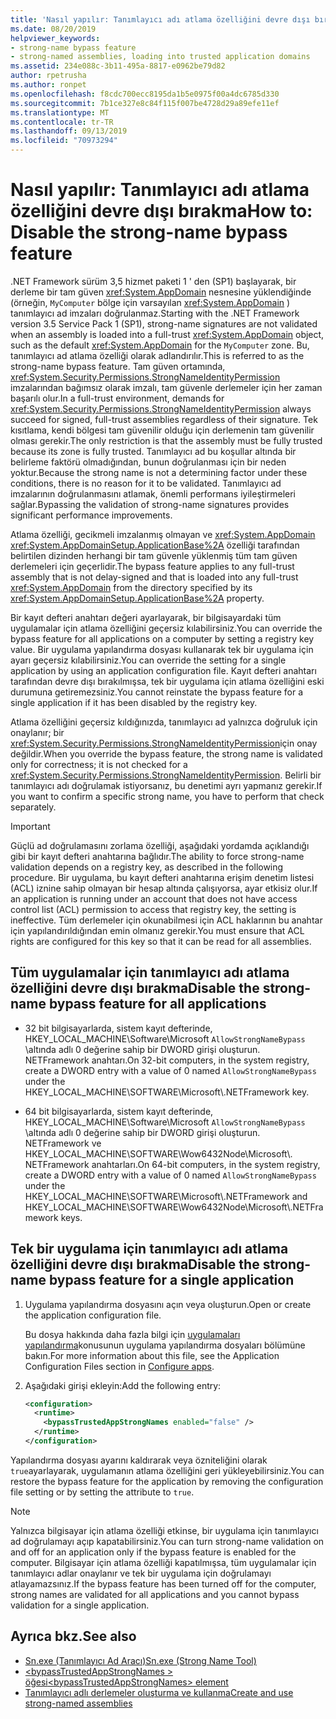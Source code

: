 ```yaml
---
title: 'Nasıl yapılır: Tanımlayıcı adı atlama özelliğini devre dışı bırakma'
ms.date: 08/20/2019
helpviewer_keywords:
- strong-name bypass feature
- strong-named assemblies, loading into trusted application domains
ms.assetid: 234e088c-3b11-495a-8817-e0962be79d82
author: rpetrusha
ms.author: ronpet
ms.openlocfilehash: f8cdc700ecc8195da1b5e0975f00a4dc6785d330
ms.sourcegitcommit: 7b1ce327e8c84f115f007be4728d29a89efe11ef
ms.translationtype: MT
ms.contentlocale: tr-TR
ms.lasthandoff: 09/13/2019
ms.locfileid: "70973294"
---
```

# <a name="how-to-disable-the-strong-name-bypass-feature"></a><span data-ttu-id="0c799-102">Nasıl yapılır: Tanımlayıcı adı atlama özelliğini devre dışı bırakma</span><span class="sxs-lookup"><span data-stu-id="0c799-102">How to: Disable the strong-name bypass feature</span></span>
<span data-ttu-id="0c799-103">.NET Framework sürüm 3,5 hizmet paketi 1 ' den (SP1) başlayarak, bir derleme bir tam güven <xref:System.AppDomain> nesnesine yüklendiğinde (örneğin, `MyComputer` bölge için varsayılan <xref:System.AppDomain> ) tanımlayıcı ad imzaları doğrulanmaz.</span><span class="sxs-lookup"><span data-stu-id="0c799-103">Starting with the .NET Framework version 3.5 Service Pack 1 (SP1), strong-name signatures are not validated when an assembly is loaded into a full-trust <xref:System.AppDomain> object, such as the default <xref:System.AppDomain> for the `MyComputer` zone.</span></span> <span data-ttu-id="0c799-104">Bu, tanımlayıcı ad atlama özelliği olarak adlandırılır.</span><span class="sxs-lookup"><span data-stu-id="0c799-104">This is referred to as the strong-name bypass feature.</span></span> <span data-ttu-id="0c799-105">Tam güven ortamında, <xref:System.Security.Permissions.StrongNameIdentityPermission> imzalarından bağımsız olarak imzalı, tam güvenle derlemeler için her zaman başarılı olur.</span><span class="sxs-lookup"><span data-stu-id="0c799-105">In a full-trust environment, demands for <xref:System.Security.Permissions.StrongNameIdentityPermission> always succeed for signed, full-trust assemblies regardless of their signature.</span></span> <span data-ttu-id="0c799-106">Tek kısıtlama, kendi bölgesi tam güvenilir olduğu için derlemenin tam güvenilir olması gerekir.</span><span class="sxs-lookup"><span data-stu-id="0c799-106">The only restriction is that the assembly must be fully trusted because its zone is fully trusted.</span></span> <span data-ttu-id="0c799-107">Tanımlayıcı ad bu koşullar altında bir belirleme faktörü olmadığından, bunun doğrulanması için bir neden yoktur.</span><span class="sxs-lookup"><span data-stu-id="0c799-107">Because the strong name is not a determining factor under these conditions, there is no reason for it to be validated.</span></span> <span data-ttu-id="0c799-108">Tanımlayıcı ad imzalarının doğrulanmasını atlamak, önemli performans iyileştirmeleri sağlar.</span><span class="sxs-lookup"><span data-stu-id="0c799-108">Bypassing the validation of strong-name signatures provides significant performance improvements.</span></span>  
  
 <span data-ttu-id="0c799-109">Atlama özelliği, gecikmeli imzalanmış olmayan ve <xref:System.AppDomain> <xref:System.AppDomainSetup.ApplicationBase%2A> özelliği tarafından belirtilen dizinden herhangi bir tam güvenle yüklenmiş tüm tam güven derlemeleri için geçerlidir.</span><span class="sxs-lookup"><span data-stu-id="0c799-109">The bypass feature applies to any full-trust assembly that is not delay-signed and that is loaded into any full-trust <xref:System.AppDomain> from the directory specified by its <xref:System.AppDomainSetup.ApplicationBase%2A> property.</span></span>  
  
 <span data-ttu-id="0c799-110">Bir kayıt defteri anahtarı değeri ayarlayarak, bir bilgisayardaki tüm uygulamalar için atlama özelliğini geçersiz kılabilirsiniz.</span><span class="sxs-lookup"><span data-stu-id="0c799-110">You can override the bypass feature for all applications on a computer by setting a registry key value.</span></span> <span data-ttu-id="0c799-111">Bir uygulama yapılandırma dosyası kullanarak tek bir uygulama için ayarı geçersiz kılabilirsiniz.</span><span class="sxs-lookup"><span data-stu-id="0c799-111">You can override the setting for a single application by using an application configuration file.</span></span> <span data-ttu-id="0c799-112">Kayıt defteri anahtarı tarafından devre dışı bırakılmışsa, tek bir uygulama için atlama özelliğini eski durumuna getiremezsiniz.</span><span class="sxs-lookup"><span data-stu-id="0c799-112">You cannot reinstate the bypass feature for a single application if it has been disabled by the registry key.</span></span>  
  
 <span data-ttu-id="0c799-113">Atlama özelliğini geçersiz kıldığınızda, tanımlayıcı ad yalnızca doğruluk için onaylanır; bir <xref:System.Security.Permissions.StrongNameIdentityPermission>için onay değildir.</span><span class="sxs-lookup"><span data-stu-id="0c799-113">When you override the bypass feature, the strong name is validated only for correctness; it is not checked for a <xref:System.Security.Permissions.StrongNameIdentityPermission>.</span></span> <span data-ttu-id="0c799-114">Belirli bir tanımlayıcı adı doğrulamak istiyorsanız, bu denetimi ayrı yapmanız gerekir.</span><span class="sxs-lookup"><span data-stu-id="0c799-114">If you want to confirm a specific strong name, you have to perform that check separately.</span></span>  
  
> [!IMPORTANT]
> <span data-ttu-id="0c799-115">Güçlü ad doğrulamasını zorlama özelliği, aşağıdaki yordamda açıklandığı gibi bir kayıt defteri anahtarına bağlıdır.</span><span class="sxs-lookup"><span data-stu-id="0c799-115">The ability to force strong-name validation depends on a registry key, as described in the following procedure.</span></span> <span data-ttu-id="0c799-116">Bir uygulama, bu kayıt defteri anahtarına erişim denetim listesi (ACL) iznine sahip olmayan bir hesap altında çalışıyorsa, ayar etkisiz olur.</span><span class="sxs-lookup"><span data-stu-id="0c799-116">If an application is running under an account that does not have access control list (ACL) permission to access that registry key, the setting is ineffective.</span></span> <span data-ttu-id="0c799-117">Tüm derlemeler için okunabilmesi için ACL haklarının bu anahtar için yapılandırıldığından emin olmanız gerekir.</span><span class="sxs-lookup"><span data-stu-id="0c799-117">You must ensure that ACL rights are configured for this key so that it can be read for all assemblies.</span></span>  
  
## <a name="disable-the-strong-name-bypass-feature-for-all-applications"></a><span data-ttu-id="0c799-118">Tüm uygulamalar için tanımlayıcı adı atlama özelliğini devre dışı bırakma</span><span class="sxs-lookup"><span data-stu-id="0c799-118">Disable the strong-name bypass feature for all applications</span></span>  
  
- <span data-ttu-id="0c799-119">32 bit bilgisayarlarda, sistem kayıt defterinde, HKEY_LOCAL_MACHINE\Software\Microsoft `AllowStrongNameBypass` \\altında adlı 0 değerine sahip bir DWORD girişi oluşturun. NETFramework anahtarı.</span><span class="sxs-lookup"><span data-stu-id="0c799-119">On 32-bit computers, in the system registry, create a DWORD entry with a value of 0 named `AllowStrongNameBypass` under the HKEY_LOCAL_MACHINE\SOFTWARE\Microsoft\\.NETFramework key.</span></span>  
  
- <span data-ttu-id="0c799-120">64 bit bilgisayarlarda, sistem kayıt defterinde, HKEY_LOCAL_MACHINE\Software\Microsoft `AllowStrongNameBypass` \\altında adlı 0 değerine sahip bir DWORD girişi oluşturun. NETFramework ve HKEY_LOCAL_MACHINE\SOFTWARE\Wow6432Node\Microsoft\\. NETFramework anahtarları.</span><span class="sxs-lookup"><span data-stu-id="0c799-120">On 64-bit computers, in the system registry, create a DWORD entry with a value of 0 named `AllowStrongNameBypass` under the HKEY_LOCAL_MACHINE\SOFTWARE\Microsoft\\.NETFramework and HKEY_LOCAL_MACHINE\SOFTWARE\Wow6432Node\Microsoft\\.NETFramework keys.</span></span>  
  
## <a name="disable-the-strong-name-bypass-feature-for-a-single-application"></a><span data-ttu-id="0c799-121">Tek bir uygulama için tanımlayıcı adı atlama özelliğini devre dışı bırakma</span><span class="sxs-lookup"><span data-stu-id="0c799-121">Disable the strong-name bypass feature for a single application</span></span>  
  
1. <span data-ttu-id="0c799-122">Uygulama yapılandırma dosyasını açın veya oluşturun.</span><span class="sxs-lookup"><span data-stu-id="0c799-122">Open or create the application configuration file.</span></span>  
  
     <span data-ttu-id="0c799-123">Bu dosya hakkında daha fazla bilgi için [uygulamaları yapılandırma](../../framework/configure-apps/index.md)konusunun uygulama yapılandırma dosyaları bölümüne bakın.</span><span class="sxs-lookup"><span data-stu-id="0c799-123">For more information about this file, see the Application Configuration Files section in [Configure apps](../../framework/configure-apps/index.md).</span></span>  
  
2. <span data-ttu-id="0c799-124">Aşağıdaki girişi ekleyin:</span><span class="sxs-lookup"><span data-stu-id="0c799-124">Add the following entry:</span></span>  
  
    ```xml  
    <configuration>  
      <runtime>  
        <bypassTrustedAppStrongNames enabled="false" />  
      </runtime>  
    </configuration>  
    ```  
  
 <span data-ttu-id="0c799-125">Yapılandırma dosyası ayarını kaldırarak veya özniteliğini olarak `true`ayarlayarak, uygulamanın atlama özelliğini geri yükleyebilirsiniz.</span><span class="sxs-lookup"><span data-stu-id="0c799-125">You can restore the bypass feature for the application by removing the configuration file setting or by setting the attribute to `true`.</span></span>  
  
> [!NOTE]
> <span data-ttu-id="0c799-126">Yalnızca bilgisayar için atlama özelliği etkinse, bir uygulama için tanımlayıcı ad doğrulamayı açıp kapatabilirsiniz.</span><span class="sxs-lookup"><span data-stu-id="0c799-126">You can turn strong-name validation on and off for an application only if the bypass feature is enabled for the computer.</span></span> <span data-ttu-id="0c799-127">Bilgisayar için atlama özelliği kapatılmışsa, tüm uygulamalar için tanımlayıcı adlar onaylanır ve tek bir uygulama için doğrulamayı atlayamazsınız.</span><span class="sxs-lookup"><span data-stu-id="0c799-127">If the bypass feature has been turned off for the computer, strong names are validated for all applications and you cannot bypass validation for a single application.</span></span>  
  
## <a name="see-also"></a><span data-ttu-id="0c799-128">Ayrıca bkz.</span><span class="sxs-lookup"><span data-stu-id="0c799-128">See also</span></span>

- [<span data-ttu-id="0c799-129">Sn.exe (Tanımlayıcı Ad Aracı)</span><span class="sxs-lookup"><span data-stu-id="0c799-129">Sn.exe (Strong Name Tool)</span></span>](../../framework/tools/sn-exe-strong-name-tool.md)
- [<span data-ttu-id="0c799-130">\<bypassTrustedAppStrongNames > öğesi</span><span class="sxs-lookup"><span data-stu-id="0c799-130">\<bypassTrustedAppStrongNames> element</span></span>](../../framework/configure-apps/file-schema/runtime/bypasstrustedappstrongnames-element.md)
- [<span data-ttu-id="0c799-131">Tanımlayıcı adlı derlemeler oluşturma ve kullanma</span><span class="sxs-lookup"><span data-stu-id="0c799-131">Create and use strong-named assemblies</span></span>](create-use-strong-named.md)
